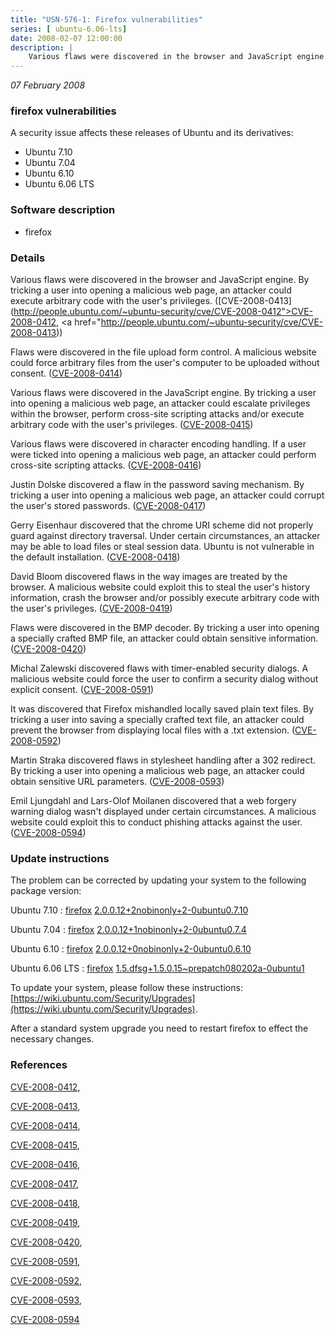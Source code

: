 ```yaml
---
title: "USN-576-1: Firefox vulnerabilities"
series: [ ubuntu-6.06-lts]
date: 2008-02-07 12:00:00
description: |
    Various flaws were discovered in the browser and JavaScript engine. By tricking a user into opening a malicious web page, an attacker could execute arbitrary code with the user&#39;s privileges. ([CVE-2008-0413](http://people.ubuntu.com/~ubuntu-security/cve/CVE-2008-0412">CVE-2008-0412</a>, <a href="http://people.ubuntu.com/~ubuntu-security/cve/CVE-2008-0413))
--- 
```

 
 

*07 February 2008*

### firefox vulnerabilities

A security issue affects these releases of Ubuntu and its derivatives:

* Ubuntu 7.10
* Ubuntu 7.04
* Ubuntu 6.10
* Ubuntu 6.06 LTS

### Software description

* firefox 

### Details

Various flaws were discovered in the browser and JavaScript engine. By tricking a user into opening a malicious web page, an attacker could execute arbitrary code with the user&#39;s privileges. ([CVE-2008-0413](http://people.ubuntu.com/~ubuntu-security/cve/CVE-2008-0412">CVE-2008-0412</a>, <a href="http://people.ubuntu.com/~ubuntu-security/cve/CVE-2008-0413))

Flaws were discovered in the file upload form control. A malicious website could force arbitrary files from the user&#39;s computer to be uploaded without consent. ([CVE-2008-0414](http://people.ubuntu.com/~ubuntu-security/cve/CVE-2008-0414))

Various flaws were discovered in the JavaScript engine. By tricking a user into opening a malicious web page, an attacker could escalate privileges within the browser, perform cross-site scripting attacks and/or execute arbitrary code with the user&#39;s privileges. ([CVE-2008-0415](http://people.ubuntu.com/~ubuntu-security/cve/CVE-2008-0415))

Various flaws were discovered in character encoding handling. If a user were ticked into opening a malicious web page, an attacker could perform cross-site scripting attacks. ([CVE-2008-0416](http://people.ubuntu.com/~ubuntu-security/cve/CVE-2008-0416))

Justin Dolske discovered a flaw in the password saving mechanism. By tricking a user into opening a malicious web page, an attacker could corrupt the user&#39;s stored passwords. ([CVE-2008-0417](http://people.ubuntu.com/~ubuntu-security/cve/CVE-2008-0417))

Gerry Eisenhaur discovered that the chrome URI scheme did not properly guard against directory traversal. Under certain circumstances, an attacker may be able to load files or steal session data. Ubuntu is not vulnerable in the default installation. ([CVE-2008-0418](http://people.ubuntu.com/~ubuntu-security/cve/CVE-2008-0418))

David Bloom discovered flaws in the way images are treated by the browser. A malicious website could exploit this to steal the user&#39;s history information, crash the browser and/or possibly execute arbitrary code with the user&#39;s privileges. ([CVE-2008-0419](http://people.ubuntu.com/~ubuntu-security/cve/CVE-2008-0419))

Flaws were discovered in the BMP decoder. By tricking a user into opening a specially crafted BMP file, an attacker could obtain sensitive information. ([CVE-2008-0420](http://people.ubuntu.com/~ubuntu-security/cve/CVE-2008-0420))

Michal Zalewski discovered flaws with timer-enabled security dialogs. A malicious website could force the user to confirm a security dialog without explicit consent. ([CVE-2008-0591](http://people.ubuntu.com/~ubuntu-security/cve/CVE-2008-0591))

It was discovered that Firefox mishandled locally saved plain text files. By tricking a user into saving a specially crafted text file, an attacker could prevent the browser from displaying local files with a .txt extension. ([CVE-2008-0592](http://people.ubuntu.com/~ubuntu-security/cve/CVE-2008-0592))

Martin Straka discovered flaws in stylesheet handling after a 302 redirect. By tricking a user into opening a malicious web page, an attacker could obtain sensitive URL parameters. ([CVE-2008-0593](http://people.ubuntu.com/~ubuntu-security/cve/CVE-2008-0593))

Emil Ljungdahl and Lars-Olof Moilanen discovered that a web forgery warning dialog wasn&#39;t displayed under certain circumstances. A malicious website could exploit this to conduct phishing attacks against the user. ([CVE-2008-0594](http://people.ubuntu.com/~ubuntu-security/cve/CVE-2008-0594)) 

### Update instructions

The problem can be corrected by updating your system to the following package version:

Ubuntu 7.10
 : [firefox](https://launchpad.net/ubuntu/+source/firefox) <span> [2.0.0.12+2nobinonly+2-0ubuntu0.7.10](https://launchpad.net/ubuntu/+source/firefox/2.0.0.12+2nobinonly+2-0ubuntu0.7.10) </span> 

Ubuntu 7.04
 : [firefox](https://launchpad.net/ubuntu/+source/firefox) <span> [2.0.0.12+1nobinonly+2-0ubuntu0.7.4](https://launchpad.net/ubuntu/+source/firefox/2.0.0.12+1nobinonly+2-0ubuntu0.7.4) </span> 

Ubuntu 6.10
 : [firefox](https://launchpad.net/ubuntu/+source/firefox) <span> [2.0.0.12+0nobinonly+2-0ubuntu0.6.10](https://launchpad.net/ubuntu/+source/firefox/2.0.0.12+0nobinonly+2-0ubuntu0.6.10) </span> 

Ubuntu 6.06 LTS
 : [firefox](https://launchpad.net/ubuntu/+source/firefox) <span> [1.5.dfsg+1.5.0.15~prepatch080202a-0ubuntu1](https://launchpad.net/ubuntu/+source/firefox/1.5.dfsg+1.5.0.15~prepatch080202a-0ubuntu1) </span> 

To update your system, please follow these instructions: [https://wiki.ubuntu.com/Security/Upgrades](https://wiki.ubuntu.com/Security/Upgrades).

After a standard system upgrade you need to restart firefox to effect the necessary changes. 

### References

 
 [CVE-2008-0412](http://people.ubuntu.com/~ubuntu-security/cve/CVE-2008-0412), 

 [CVE-2008-0413](http://people.ubuntu.com/~ubuntu-security/cve/CVE-2008-0413), 

 [CVE-2008-0414](http://people.ubuntu.com/~ubuntu-security/cve/CVE-2008-0414), 

 [CVE-2008-0415](http://people.ubuntu.com/~ubuntu-security/cve/CVE-2008-0415), 

 [CVE-2008-0416](http://people.ubuntu.com/~ubuntu-security/cve/CVE-2008-0416), 

 [CVE-2008-0417](http://people.ubuntu.com/~ubuntu-security/cve/CVE-2008-0417), 

 [CVE-2008-0418](http://people.ubuntu.com/~ubuntu-security/cve/CVE-2008-0418), 

 [CVE-2008-0419](http://people.ubuntu.com/~ubuntu-security/cve/CVE-2008-0419), 

 [CVE-2008-0420](http://people.ubuntu.com/~ubuntu-security/cve/CVE-2008-0420), 

 [CVE-2008-0591](http://people.ubuntu.com/~ubuntu-security/cve/CVE-2008-0591), 

 [CVE-2008-0592](http://people.ubuntu.com/~ubuntu-security/cve/CVE-2008-0592), 

 [CVE-2008-0593](http://people.ubuntu.com/~ubuntu-security/cve/CVE-2008-0593), 

 [CVE-2008-0594](http://people.ubuntu.com/~ubuntu-security/cve/CVE-2008-0594)
 

